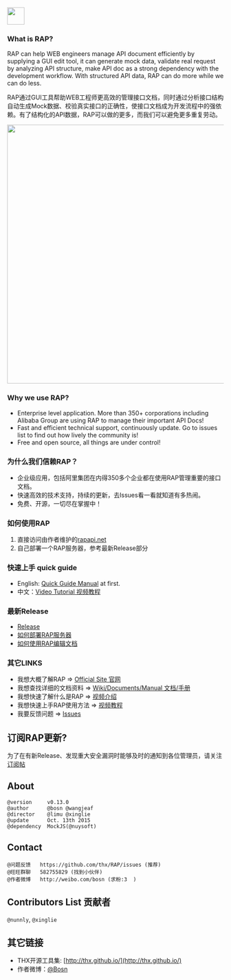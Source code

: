 # <img src="http://gtms04.alicdn.com/tps/i4/TB18fUNKVXXXXXpXpXX96liOVXX-690-234.png" height=40 />

### What is RAP?
RAP can help WEB engineers manage API document efficiently by supplying a GUI edit tool, it can generate mock data, validate real request by analyzing API structure, make API doc as a strong dependency with the development workflow. With structured API data, RAP can do more while we can do less.

RAP通过GUI工具帮助WEB工程师更高效的管理接口文档，同时通过分析接口结构自动生成Mock数据、校验真实接口的正确性，使接口文档成为开发流程中的强依赖。有了结构化的API数据，RAP可以做的更多，而我们可以避免更多重复劳动。

<img src="http://gtms04.alicdn.com/tps/i4/TB19tgUKVXXXXXAXXXXAhCB5VXX-1222-646.png" width="600" />

### Why we use RAP?
* Enterprise level application. More than 350+ corporations including Alibaba Group are using RAP to manage their important API Docs!
* Fast and efficient technical support, continuously update. Go to issues list to find out how lively the community is!
* Free and open source, all things are under control!

### 为什么我们信赖RAP？
* 企业级应用，包括阿里集团在内得350多个企业都在使用RAP管理重要的接口文档。
* 快速高效的技术支持，持续的更新，去Issues看一看就知道有多热闹。
* 免费、开源，一切尽在掌握中！

### 如何使用RAP
1. 直接访问由作者维护的[rapapi.net](http://rapapi.net/)
2. 自己部署一个RAP服务器，参考最新Release部分

### 快速上手 quick guide
* English: [Quick Guide Manual](https://github.com/thx/RAP/wiki/quick_guide) at first.
* 中文：[Video Tutorial 视频教程](http://thx.github.io/RAP/study.html)

### 最新Release
* [Release](https://github.com/thx/RAP/releases)
* [如何部署RAP服务器](https://github.com/thx/RAP/wiki/deploy_manual_cn)
* [如何使用RAP编辑文档](https://github.com/thx/RAP/wiki/user_manual_cn)

### 其它LINKS
* 我想大概了解RAP => [Official Site 官网](http://thx.github.io/RAP)
* 我想查找详细的文档资料 => [Wiki/Documents/Manual 文档/手册](http://github.com/thx/RAP/wiki)
* 我想快速了解什么是RAP => [视频介绍](http://vodcdn.video.taobao.com/player/ugc/tb_ugc_pieces_core_player_loader.swf?version=1.0.20150330&vid=11622279&uid=11051796&p=1&t=1&rid=&random=6666)
* 我想快速上手RAP使用方法 => [视频教程](http://thx.github.io/RAP/study.html)
* 我要反馈问题 => [Issues](http://github.com/thx/RAP/issues)


## 订阅RAP更新?

为了在有新Release、发现重大安全漏洞时能够及时的通知到各位管理员，请关注 [订阅帖](https://github.com/thx/RAP/issues/234)

 
## About

    @version     v0.13.0
    @author      @bosn @wangjeaf
    @director    @limu @xinglie
    @update      Oct. 13th 2015
    @dependency  MockJS(@nuysoft)

## Contact

    @问题反馈   https://github.com/thx/RAP/issues (推荐)
    @旺旺群聊   582755829 (找到小伙伴)
    @作者微博   http://weibo.com/bosn (求粉:3  )
    
## Contributors List 贡献者

`@nunnly`, `@xinglie`


## 其它链接
* THX开源工具集: [http://thx.github.io/](http://thx.github.io/)
* 作者微博：[@Bosn](http://weibo.com/bosn)
